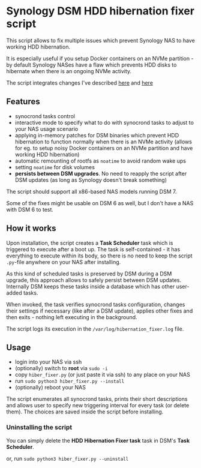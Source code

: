 # Synology DSM HDD hibernation fixer script

This script allows to fix multiple issues which prevent Synology NAS to have working HDD hibernation.

It is especially useful if you setup Docker containers on an NVMe partition - by default Synology NASes have a flaw which prevents HDD disks to hibernate when there is an ongoing NVMe activity.

The script integrates changes I've described [here](https://www.reddit.com/r/synology/comments/10cpbqd/making_disk_hibernation_work_on_synology_dsm_7/) and [here](https://www.reddit.com/r/synology/comments/129lzjg/fixing_hdd_hibernation_when_you_have_docker_on/)

## Features

- synocrond tasks control
- interactive mode to specify what to do with synocrond tasks to adjust to your NAS usage scenario
- applying in-memory patches for DSM binaries which prevent HDD hibernation to function normally when there is an NVMe activity (allows for eg. to setup noisy Docker containers on an NVMe partition and have working HDD hibernation)
- automatic remounting of rootfs as `noatime` to avoid random wake ups
- setting `noatime` for disk volumes
- **persists between DSM upgrades**. No need to reapply the script after DSM updates (as long as Synology doesn't break something)

The script should support all x86-based NAS models running DSM 7.

Some of the fixes might be usable on DSM 6 as well, but I don't have a NAS with DSM 6 to test.

## How it works

Upon installation, the script creates a **Task Scheduler** task which is triggered to execute after a boot up. The task is self-contained - it has everything to execute within its body, so there is no need to keep the script `.py`-file anywhere on your NAS after installing.

As this kind of scheduled tasks is preserved by DSM during a DSM upgrade, this approach allows to safely persist between DSM updates. Internally DSM keeps these tasks inside a database which has other user-added tasks.

When invoked, the task verifies synocrond tasks configuration, changes their settings if necessary (like after a DSM update), applies other fixes and then exits - nothing left executing in the background.

The script logs its execution in the `/var/log/hibernation_fixer.log` file.

## Usage

- login into your NAS via ssh
- (optionally) switch to **root** via `sudo -i`
- copy `hiber_fixer.py` (or just paste it via ssh) to any place on your NAS
- run `sudo python3 hiber_fixer.py --install`
- (optionally) reboot your NAS

The script enumerates all synocrond tasks, prints their short descriptions and allows user to specify new triggering interval for every task (or delete them). The choices are saved inside the script before installing.

### Uninstalling the script

You can simply delete the **HDD Hibernation Fixer task** task in DSM's **Task Scheduler**.

or, run `sudo python3 hiber_fixer.py --uninstall`
